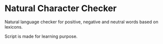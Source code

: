 # Natural Character Checker
Natural language checker for positive, negative and neutral words based on lexicons.

Script is made for learning purpose.
